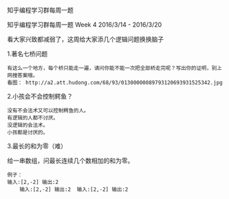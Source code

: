 知乎编程学习群每周一题

知乎编程学习群每周一题 Week 4 2016/3/14 - 2016/3/20

看大家兴致都减弱了，这周给大家添几个逻辑问题换换脑子


1.著名七桥问题

	有这么一个地方，每个桥只能走一遍，请问你能不能一次把全部桥走完呢？写出你的证明，别上网搜答案哦。
	看图： http://a2.att.hudong.com/68/93/01300000089793120693931525342.jpg
	
2.小孩会不会控制鳄鱼？

	没有不会法术又可以控制鳄鱼的人。
	有逻辑的人都不讨厌。
	没逻辑的会法术。
	小孩都是讨厌的。
	
3.最长的和为零（难）

给一串数组，问最长连续几个数相加的和为零。

	例子：
	输入:[2,-2] 输出:2
		输入:[2,-2] 输出:2	输入:[2,-2] 输出:2
